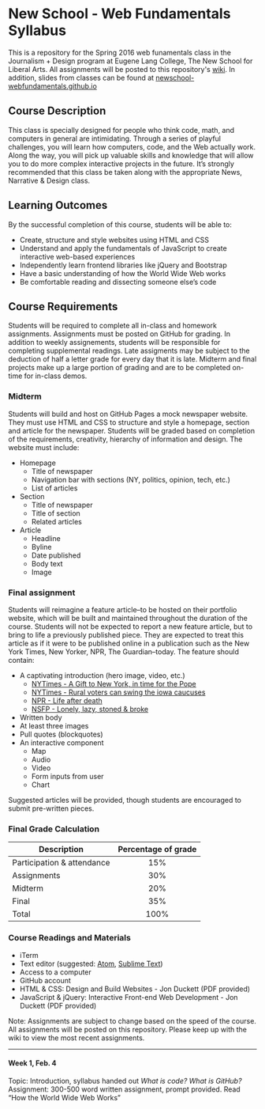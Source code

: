 # New School - Web Fundamentals Syllabus
This is a repository for the Spring 2016 web funamentals class in the Journalism + Design program at Eugene Lang College, The New School for Liberal Arts. All assignments will be posted to this repository's [wiki](https://github.com/newschool-webfundamentals/newschool-webfundamentals.github.io/wiki). In addition, slides from classes can be found at [newschool-webfundamentals.github.io](http://newschool-webfundamentals.github.io)

## Course Description
This class is specially designed for people who think code, math, and computers in general are intimidating. Through a series of playful challenges, you will learn how computers, code, and the Web actually work. Along the way, you will pick up valuable skills and knowledge that will allow you to do more complex interactive projects in the future. It’s strongly recommended that this class be taken along with the appropriate News, Narrative & Design class.


## Learning Outcomes
By the successful completion of this course, students will be able to:

- Create, structure and style websites using HTML and CSS
- Understand and apply the fundamentals of JavaScript to create interactive web-based experiences
- Independently learn frontend libraries like jQuery and Bootstrap
- Have a basic understanding of how the World Wide Web works
- Be comfortable reading and dissecting someone else’s code

## Course Requirements
Students will be required to complete all in-class and homework assignments. Assignments must be posted on GitHub for grading. In addition to weekly assignements,
students will be responsible for completing supplemental readings. Late assigments may be subject to the deduction of half a letter grade for every day that it is late. Midterm and final projects make up a large portion of grading and are to be completed on-time for in-class demos.

### Midterm
Students will build and host on GitHub Pages a mock newspaper website. They must use HTML and CSS to structure and style a homepage, section and article for the newspaper. Students will be graded based on completion of the requirements, creativity,  hierarchy of information and design.
The website must include:

- Homepage
  - Title of newspaper
  - Navigation bar with sections (NY, politics, opinion, tech, etc.)
  - List of articles
- Section
  - Title of newspaper
  - Title of section
  - Related articles
- Article
  - Headline
  - Byline
  - Date published
  - Body text
  - Image

### Final assignment
Students will reimagine a feature article–to be hosted on their portfolio website, which will be built and maintained throughout the duration of the course. Students will not be expected to report a new feature article, but to bring to life a previously published piece. They are expected to treat this article as if it were to be published online in a publication such as the New York Times, New Yorker, NPR, The Guardian–today. The feature should contain:

- A captivating introduction (hero image, video, etc.)
  - [NYTimes - A Gift to New York, in time for the Pope](http://www.nytimes.com/interactive/2015/09/17/nyregion/st-patricks-cathedral-pope-francis-visit.html)
  - [NYTimes - Rural voters can swing the iowa caucuses](http://www.nytimes.com/interactive/2016/01/28/us/elections/rural-iowa-election.html?_r=0)
  - [NPR - Life after death](http://apps.npr.org/life-after-death/)
  - [NSFP - Lonely, lazy, stoned & broke](http://journalismdesign.com/lifeatlang2015/)
- Written body
- At least three images
- Pull quotes (blockquotes)
- An interactive component
  - Map
  - Audio
  - Video
  - Form inputs from user
  - Chart

Suggested articles will be provided, though students are encouraged to submit pre-written pieces.

### Final Grade Calculation
| Description       | Percentage of grade          |
| ------------- |:-------------:|
| Participation & attendance      | 15% |
| Assignments    | 30%      |
| Midterm | 20%      |
| Final | 35%      |
| Total | 100%      |

### Course Readings and Materials
- iTerm
- Text editor (suggested: [Atom](https://atom.io/), [Sublime Text](https://www.sublimetext.com/))
- Access to a computer
- GitHub account
- HTML & CSS: Design and Build Websites - Jon Duckett (PDF provided)
- JavaScript & jQuery: Interactive Front-end Web Development - Jon Duckett (PDF provided)

Note: Assignments are subject to change based on the speed of the course. All assignments will be posted on this repository. Please keep up with the wiki to view the most recent assignments.

---

#### Week 1, Feb. 4
Topic: Introduction, syllabus handed out
*What is code? What is GitHub?*
Assignment:
300-500 word written assignment,  prompt provided.
Read  “How the World Wide Web Works”
